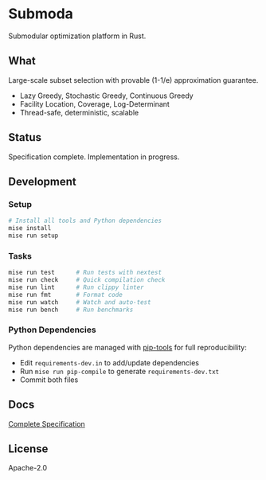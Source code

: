 # Submoda

Submodular optimization platform in Rust.

## What

Large-scale subset selection with provable (1-1/e) approximation guarantee.

- Lazy Greedy, Stochastic Greedy, Continuous Greedy
- Facility Location, Coverage, Log-Determinant
- Thread-safe, deterministic, scalable

## Status

Specification complete. Implementation in progress.

## Development

### Setup

```bash
# Install all tools and Python dependencies
mise install
mise run setup
```

### Tasks

```bash
mise run test      # Run tests with nextest
mise run check     # Quick compilation check
mise run lint      # Run clippy linter
mise run fmt       # Format code
mise run watch     # Watch and auto-test
mise run bench     # Run benchmarks
```

### Python Dependencies

Python dependencies are managed with [pip-tools](https://github.com/jazzband/pip-tools) for full reproducibility:

- Edit `requirements-dev.in` to add/update dependencies
- Run `mise run pip-compile` to generate `requirements-dev.txt`
- Commit both files

## Docs

[Complete Specification](docs/specification.md)

## License

Apache-2.0
